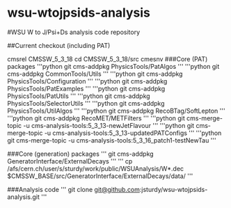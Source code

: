 wsu-wtojpsids-analysis
======================

#WSU W to J/Psi+Ds analysis code repository

##Current checkout (including PAT)

cmsrel CMSSW_5_3_18
cd CMSSW_5_3_18/src
cmesnv
###Core (PAT) packages
'''python
git cms-addpkg PhysicsTools/PatAlgos
'''
'''python
git cms-addpkg CommonTools/Utils
'''
'''python
git cms-addpkg PhysicsTools/Configuration
'''
'''python
git cms-addpkg PhysicsTools/PatExamples
'''
'''python
git cms-addpkg PhysicsTools/PatUtils
'''
'''python
git cms-addpkg PhysicsTools/SelectorUtils
'''
'''python
git cms-addpkg PhysicsTools/UtilAlgos
'''
'''python
git cms-addpkg RecoBTag/SoftLepton
'''
'''python
git cms-addpkg RecoMET/METFilters
'''
'''python
git cms-merge-topic -u cms-analysis-tools:5_3_13-newJetFlavour
'''
'''python
git cms-merge-topic -u cms-analysis-tools:5_3_13-updatedPATConfigs
'''
'''python
git cms-merge-topic -u cms-analysis-tools:5_3_16_patch1-testNewTau
'''

###Core (generation) packages
'''
git cms-addpkg GeneratorInterface/ExternalDecays
'''
'''
cp /afs/cern.ch/user/s/sturdy/work/public/WSUAnalysis/W*.dec $CMSSW_BASE/src/GeneratorInterface/ExternalDecays/data/
'''

###Analysis code
'''
git clone git@github.com:jsturdy/wsu-wtojpsids-analysis.git
'''

